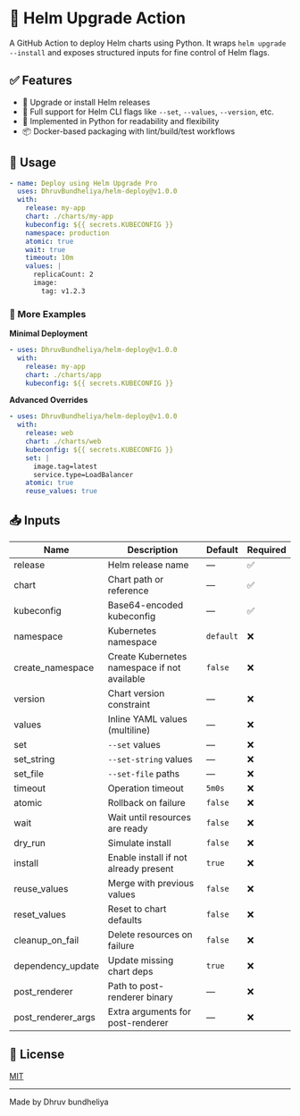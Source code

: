 # 🚀 Helm Upgrade Action

A GitHub Action to deploy Helm charts using Python. It wraps `helm upgrade --install` and exposes structured inputs for fine control of Helm flags.

## ✅ Features

- 🔄 Upgrade or install Helm releases
- 🧩 Full support for Helm CLI flags like `--set`, `--values`, `--version`, etc.
- 🐍 Implemented in Python for readability and flexibility
- 📦 Docker-based packaging with lint/build/test workflows

## 🔧 Usage

```yaml
- name: Deploy using Helm Upgrade Pro
  uses: DhruvBundheliya/helm-deploy@v1.0.0
  with:
    release: my-app
    chart: ./charts/my-app
    kubeconfig: ${{ secrets.KUBECONFIG }}
    namespace: production
    atomic: true
    wait: true
    timeout: 10m
    values: |
      replicaCount: 2
      image:
        tag: v1.2.3
```

### 📘 More Examples

**Minimal Deployment**
```yaml
- uses: DhruvBundheliya/helm-deploy@v1.0.0
  with:
    release: my-app
    chart: ./charts/app
    kubeconfig: ${{ secrets.KUBECONFIG }}
```

**Advanced Overrides**
```yaml
- uses: DhruvBundheliya/helm-deploy@v1.0.0
  with:
    release: web
    chart: ./charts/web
    kubeconfig: ${{ secrets.KUBECONFIG }}
    set: |
      image.tag=latest
      service.type=LoadBalancer
    atomic: true
    reuse_values: true
```

## 📥 Inputs

| Name               | Description                                  | Default   | Required |
|--------------------|----------------------------------------------|-----------|----------|
| release            | Helm release name                            | —         | ✅        |
| chart              | Chart path or reference                      | —         | ✅        |
| kubeconfig         | Base64-encoded kubeconfig                    | —         | ✅        |
| namespace          | Kubernetes namespace                         | `default` | ❌        |
| create_namespace   | Create Kubernetes namespace if not available | `false`   | ❌        |
| version            | Chart version constraint                     | —         | ❌        |
| values             | Inline YAML values (multiline)               | —         | ❌        |
| set                | `--set` values                               | —         | ❌        |
| set_string         | `--set-string` values                        | —         | ❌        |
| set_file           | `--set-file` paths                           | —         | ❌        |
| timeout            | Operation timeout                            | `5m0s`    | ❌        |
| atomic             | Rollback on failure                          | `false`   | ❌        |
| wait               | Wait until resources are ready               | `false`   | ❌        |
| dry_run            | Simulate install                             | `false`   | ❌        |
| install            | Enable install if not already present        | `true`    | ❌        |
| reuse_values       | Merge with previous values                   | `false`   | ❌        |
| reset_values       | Reset to chart defaults                      | `false`   | ❌        |
| cleanup_on_fail    | Delete resources on failure                  | `false`   | ❌        |
| dependency_update  | Update missing chart deps                    | `true`    | ❌        |
| post_renderer      | Path to post-renderer binary                 | —         | ❌        |
| post_renderer_args | Extra arguments for post-renderer            | —         | ❌        |

## 📝 License

[MIT](./LICENSE)

---
Made by Dhruv bundheliya
